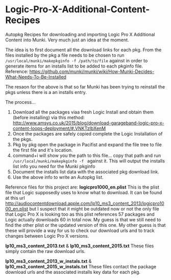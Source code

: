 # Logic-Pro-X-Additional-Content-Recipes
Autopkg Recipes for downloading and importing Logic Pro X Additional Content into Munki. Very much just an idea at the moment.

The idea is to first document all the download links for each pkg. From the files installed by the pkg a file needs to be chosen to run `/usr/local/munki/makepkginfo -f /path/to/file` against in order to generate items for an installs list to be added to each pkginfo file. Reference: https://github.com/munki/munki/wiki/How-Munki-Decides-What-Needs-To-Be-Installed 

The resaon for the above is that so far Munki has been trying to reinstall the pkgs unless there is a an installs entry.

The process...
1. Download all the packages viaa fresh Logic Install and obtain them (before installing) via this method: http://www.amsys.co.uk/2015/blog/download-garageband-logic-pro-x-content-loops-deployment/#.VNKTzIbXenM  
2. Once the packages are safely copied complete the Logic Installation of the pkgs.  
3. Pkg by pkg open the package in Pacifist and expand the file tree to file the first file and it's location.  
4. command+i will show you the path to this file... copy that path and run `/usr/local/munki/makepkginfo -f ` against it. This will output the installs list info you need for the Munki pkginfo  
5. Document the installs list data with the associated pkg download link.  
6. Use the above info to write an Autopkg list.  

Reference files for this project are:
**logicpro1000_en.plist**
This is the plist file that Logic supposedly uses to know what to download. It can be found at this url http://audiocontentdownload.apple.com/lp10_ms3_content_2013/logicpro1000_en.plist but I suspect that it might be outdated now or not the only file that Logic Pro X is looking too as this plist references 57 packages and Logic actually downloads 60 in total now. My guess is that we still need to find the other plist or the updated version of this one. My other guess is that these will provide a way for us to check our download urls and to track changes between Logic Pro X versions.

**lp10_ms3_content_2013.txt** & **lp10_ms3_content_2015.txt**
These files simply contain the raw download urls.

**lp10_ms3_content_2013_w_instals.txt** & **lp10_ms3_content_2015_w_instals.txt**
These files contact the package download urls and the associated installs key data for each pkg.
